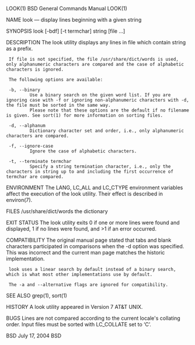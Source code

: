 LOOK(1)                                                                        BSD General Commands Manual                                                                        LOOK(1)

NAME
     look — display lines beginning with a given string

SYNOPSIS
     look [-bdf] [-t termchar] string [file ...]

DESCRIPTION
     The look utility displays any lines in file which contain string as a prefix.

     If file is not specified, the file /usr/share/dict/words is used, only alphanumeric characters are compared and the case of alphabetic characters is ignored.

     The following options are available:

     -b, --binary
             Use a binary search on the given word list. If you are ignoring case with -f or ignoring non-alphanumeric characters with -d, the file must be sorted in the same way.
             Please note that these options are the default if no filename is given. See sort(1) for more information on sorting files.

     -d, --alphanum
             Dictionary character set and order, i.e., only alphanumeric characters are compared.

     -f, --ignore-case
             Ignore the case of alphabetic characters.

     -t, --terminate termchar
             Specify a string termination character, i.e., only the characters in string up to and including the first occurrence of termchar are compared.

ENVIRONMENT
     The LANG, LC_ALL and LC_CTYPE environment variables affect the execution of the look utility.  Their effect is described in environ(7).

FILES
     /usr/share/dict/words  the dictionary

EXIT STATUS
     The look utility exits 0 if one or more lines were found and displayed, 1 if no lines were found, and >1 if an error occurred.

COMPATIBILITY
     The original manual page stated that tabs and blank characters participated in comparisons when the -d option was specified.  This was incorrect and the current man page matches
     the historic implementation.

     look uses a linear search by default instead of a binary search, which is what most other implementations use by default.

     The -a and --alternative flags are ignored for compatibility.

SEE ALSO
     grep(1), sort(1)

HISTORY
     A look utility appeared in Version 7 AT&T UNIX.

BUGS
     Lines are not compared according to the current locale's collating order.  Input files must be sorted with LC_COLLATE set to ‘C’.

BSD                                                                                   July 17, 2004                                                                                   BSD
